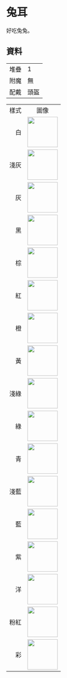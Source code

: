 # 兔耳
好吃兔兔。

## 資料
<table>
    <tr><td align="end">堆疊</td><td>1</td></tr>
    <tr><td align="end">附魔</td><td>無</td></tr>
    <tr><td align="end">配戴</td><td>頭盔</td></tr>
</table>
<table>
    <tr><td align="center">樣式</td><td align="center">圖像</td></tr>
    <tr><td align="center">　白</td><td><img src="https://i.imgur.com/EPyLBrn.png" height="80"/></td></tr>
    <tr><td align="center">淺灰</td><td><img src="https://i.imgur.com/tiEsLuK.png" height="80"/></td></tr>
    <tr><td align="center">　灰</td><td><img src="https://i.imgur.com/hF8ikhm.png" height="80"/></td></tr>
    <tr><td align="center">　黑</td><td><img src="https://i.imgur.com/5CXBm9g.png" height="80"/></td></tr>
    <tr><td align="center">　棕</td><td><img src="https://i.imgur.com/J3iOi5s.png" height="80"/></td></tr>
    <tr><td align="center">　紅</td><td><img src="https://i.imgur.com/hvIbmbR.png" height="80"/></td></tr>
    <tr><td align="center">　橙</td><td><img src="https://i.imgur.com/yndwOj4.png" height="80"/></td></tr>
    <tr><td align="center">　黃</td><td><img src="https://i.imgur.com/hN1m98y.png" height="80"/></td></tr>
    <tr><td align="center">淺綠</td><td><img src="https://i.imgur.com/lUWgG3e.png" height="80"/></td></tr>
    <tr><td align="center">　綠</td><td><img src="https://i.imgur.com/mpCdZi5.png" height="80"/></td></tr>
    <tr><td align="center">　青</td><td><img src="https://i.imgur.com/EEe4LDb.png" height="80"/></td></tr>
    <tr><td align="center">淺藍</td><td><img src="https://i.imgur.com/QgZgxTK.png" height="80"/></td></tr>
    <tr><td align="center">　藍</td><td><img src="https://i.imgur.com/gnmKlmj.png" height="80"/></td></tr>
    <tr><td align="center">　紫</td><td><img src="https://i.imgur.com/9d8uxjR.png" height="80"/></td></tr>
    <tr><td align="center">　洋</td><td><img src="https://i.imgur.com/ZgR6tAP.png" height="80"/></td></tr>
    <tr><td align="center">粉紅</td><td><img src="https://i.imgur.com/brW4b3k.png" height="80"/></td></tr>
    <tr><td align="center">　彩</td><td><img src="https://i.imgur.com/D3eGjbH.gif" height="80"/></td></tr>
</table>
